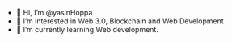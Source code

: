- 👋 Hi, I’m @yasinHoppa
- 👀 I’m interested in Web 3.0, Blockchain and Web Development
- 🌱 I’m currently learning Web development.

<!---
yasin3502/yasin3502 is a ✨ special ✨ repository because its `README.md` (this file) appears on your GitHub profile.
You can click the Preview link to take a look at your changes.
--->
